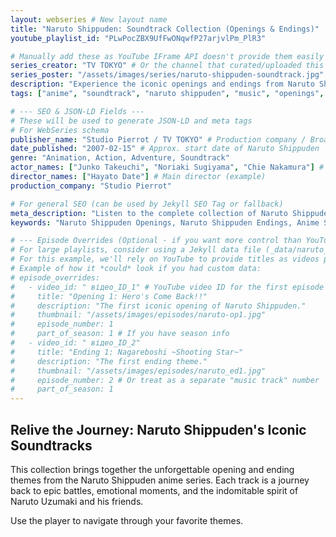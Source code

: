 ```yaml
---
layout: webseries # New layout name
title: "Naruto Shippuden: Soundtrack Collection (Openings & Endings)"
youtube_playlist_id: "PLwPocZBX9UfFwONqwfP27arjvlPm_PlR3"

# Manually add these as YouTube IFrame API doesn't provide them easily for playlists
series_creator: "TV TOKYO" # Or the channel that curated/uploaded this specific playlist version
series_poster: "/assets/images/series/naruto-shippuden-soundtrack.jpg" # You'd need to create/find this image
description: "Experience the iconic openings and endings from Naruto Shippuden. A curated collection of the most memorable musical moments from the series."
tags: ["anime", "soundtrack", "naruto shippuden", "music", "openings", "endings"]

# --- SEO & JSON-LD Fields ---
# These will be used to generate JSON-LD and meta tags
# For WebSeries schema
publisher_name: "Studio Pierrot / TV TOKYO" # Production company / Broadcaster
date_published: "2007-02-15" # Approx. start date of Naruto Shippuden
genre: "Animation, Action, Adventure, Soundtrack"
actor_names: ["Junko Takeuchi", "Noriaki Sugiyama", "Chie Nakamura"] # Main voice actors (example)
director_names: ["Hayato Date"] # Main director (example)
production_company: "Studio Pierrot"

# For general SEO (can be used by Jekyll SEO Tag or fallback)
meta_description: "Listen to the complete collection of Naruto Shippuden openings and endings. Relive the epic moments with this web series soundtrack player."
keywords: "Naruto Shippuden Openings, Naruto Shippuden Endings, Anime Soundtrack, Naruto Music, Web Series Playlist"

# --- Episode Overrides (Optional - if you want more control than YouTube titles) ---
# For large playlists, consider using a Jekyll data file (_data/naruto_episodes.yml) and referencing it.
# For this example, we'll rely on YouTube to provide titles as videos play.
# Example of how it *could* look if you had custom data:
# episode_overrides:
#   - video_id: " відео_ID_1" # YouTube video ID for the first episode
#     title: "Opening 1: Hero's Come Back!!"
#     description: "The first iconic opening of Naruto Shippuden."
#     thumbnail: "/assets/images/episodes/naruto-op1.jpg"
#     episode_number: 1
#     part_of_season: 1 # If you have season info
#   - video_id: " відео_ID_2"
#     title: "Ending 1: Nagareboshi ~Shooting Star~"
#     description: "The first ending theme."
#     thumbnail: "/assets/images/episodes/naruto_ed1.jpg"
#     episode_number: 2 # Or treat as a separate "music track" number
#     part_of_season: 1
---
```


## Relive the Journey: Naruto Shippuden's Iconic Soundtracks

This collection brings together the unforgettable opening and ending themes from the Naruto Shippuden anime series. Each track is a journey back to epic battles, emotional moments, and the indomitable spirit of Naruto Uzumaki and his friends.

Use the player to navigate through your favorite themes.